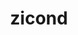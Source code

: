 ---
layout: page
title: zicond
description: Zicond Extension implemented in the SoCET RISCV Core 
img: assets/img/zicond.png
importance: 2
category: hardware
redirect: https://github.com/Purdue-SoCET/RISCVBusiness/tree/rv32zc
---